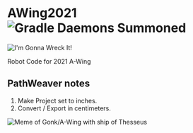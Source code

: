# AWing2021 ![Gradle Daemons Summoned](https://img.shields.io/badge/Daemons%20Summoned-566-red?style=for-the-badge&logo=gradle)
![I'm Gonna Wreck It!](https://media.giphy.com/media/IjD2bKEIiyLfi/giphy.gif)

Robot Code for 2021 A-Wing
## PathWeaver notes
1. Make Project set to inches.
2. Convert / Export in centimeters.

![Meme of Gonk/A-Wing with ship of Thesseus](https://lh3.googleusercontent.com/-XvxO12za4HQ/YEkQ7KRTt6I/AAAAAAAAAfc/GpGBXx005U8rufgrD98vPqTAOIn5TZ35wCK8BGAsYHg/s0/New%2BProject%2B%25282%2529.png)
